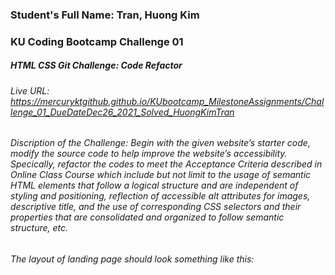 ### Student's Full Name: Tran, Huong Kim  
### KU Coding Bootcamp Challenge 01
##### HTML CSS Git Challenge: Code Refactor


###### Live URL: https://mercuryktgithub.github.io/KUbootcamp_MilestoneAssignments/Challenge_01_DueDateDec26_2021_Solved_HuongKimTran
###### Discription of the Challenge: Begin with the given website’s starter code, modify the source code to help improve the website’s accessibility. Specically, refactor the codes to meet the Acceptance Criteria described in Online Class Course which include but not limit to the usage of semantic HTML elements that follow a logical structure and are independent of styling and positioning, reflection of accessible alt attributes for images, descriptive title, and the use of corresponding CSS selectors and their properties that are consolidated and organized to follow semantic structure, etc.
###### The layout of landing page should look something like this:

